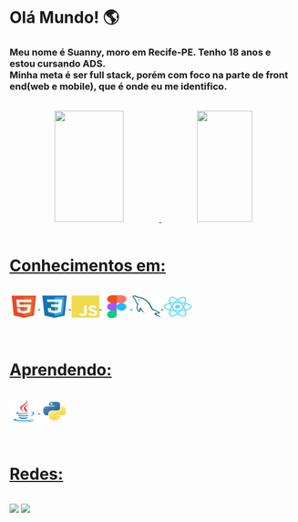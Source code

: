 # Olá Mundo! 🌎

<h3>Meu nome é Suanny, moro em Recife-PE. Tenho 18 anos e estou cursando ADS.
<br> Minha meta é ser full stack, porém com foco na parte de front end(web e mobile), que é onde eu me identifico.</h3>
<br>

<div align="center">
   <a href="https://github.com/suannysamilly">
   <img width="49%" height="195px" src="https://github-readme-stats.vercel.app/api?username=suannysamilly&show_icons=true&theme=tokyonight&include_all_commits=true&count_private=true"/>
   <img width="44%" height="195px" src="https://github-readme-stats.vercel.app/api/top-langs/?username=suannysamilly&layout=compact&langs_count=6&theme=tokyonight"/>
</div>
<br>

# Conhecimentos em:
<div align="left"><br>
  <img align="center" alt="HTML" height="40" width="50" src="https://raw.githubusercontent.com/devicons/devicon/master/icons/html5/html5-original.svg">
  <img align="center" alt="CSS" height="40" width="50" src="https://raw.githubusercontent.com/devicons/devicon/master/icons/css3/css3-original.svg">
  <img align="center" alt="Js" height="40" width="50" src="https://raw.githubusercontent.com/devicons/devicon/master/icons/javascript/javascript-plain.svg">
  <img align="center" alt="Figma" height="40" width="50" src="https://raw.githubusercontent.com/devicons/devicon/master/icons/figma/figma-original.svg">
  <img align="center" alt="MySQL" height="40" width="50" src="https://raw.githubusercontent.com/devicons/devicon/master/icons/mysql/mysql-original.svg">
  <img align="center" alt="React" height="40" width="50" src="https://raw.githubusercontent.com/devicons/devicon/master/icons/react/react-original.svg">
</div>
<br>
<br>

# Aprendendo:
<div>
<br>
   <img align="center" alt="Java" height="40" width="50" src="https://raw.githubusercontent.com/devicons/devicon/master/icons/java/java-original.svg">
   <img align="center" alt="Python" height="40" width="50" src="https://raw.githubusercontent.com/devicons/devicon/master/icons/python/python-original.svg">
   

</div>
<br>
<br>

# Redes: 
<br>
<div>
    <a href="https://www.linkedin.com/in/suanny-samilly-b4a904260/" target="_blank"><img src="https://img.shields.io/badge/-LinkedIn-%230077B5?style=for-the-badge&logo=linkedin&logoColor=white" target="_blank"></a>
   <a href="https://www.instagram.com/deevgirl" target="_blank"><img src="https://img.shields.io/badge/-Instagram-%230077B5?style=for-the-badge&logo=instagram&logoColor=white" target="_blank"></a>
</div>
